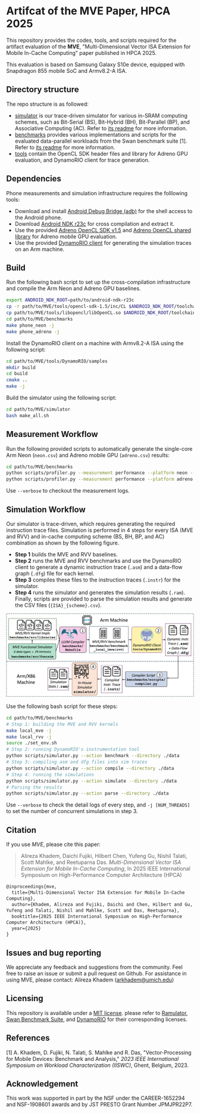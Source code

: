 # Artifcat of the MVE Paper, HPCA 2025

This repository provides the codes, tools, and scripts required for the artifact evaluation of the **MVE**, "Multi-Dimensional Vector ISA Extension for Mobile In-Cache Computing" paper published in HPCA 2025.

This evaluation is based on Samsung Galaxy S10e device, equipped with Snapdragon 855 mobile SoC and Armv8.2-A ISA.

## Directory structure

The repo structure is as followed:
  - [simulator](/simulator/) is our trace-driven simulator for various in-SRAM computing schemes, such as Bit-Serial (BS), Bit-Hybrid (BH), Bit-Parallel (BP), and Associative Computing (AC). Refer to [its readme](/simulator/README.md) for more information.
  - [benchmarks](/benchmarks/) provides various implementations and scripts for the evaluated data-parallel workloads from the Swan benchmark suite \[1\]. Refer to [its readme](/benchmarks/README.md) for more information.
  - [tools](/tools/) contain the OpenCL SDK header files and library for Adreno GPU evaluation, and DynamoRIO client for trace generation.

## Dependencies

Phone measurements and simulation infrastructure requires the folllowing tools:

  - Download and install [Android Debug Bridge (adb)](https://developer.android.com/tools/adb) for the shell access to the Android phone.
  - Download [Android NDK r23c](https://github.com/android/ndk/wiki/Unsupported-Downloads) for cross compilation and extract it.
  - Use the provided [Adreno OpenCL SDK v1.5](/tools/opencl-sdk-1.5.zip) and [Adreno OpenCL shared library](/tools/libopencl) for Adreno mobile GPU evaluation.
  - Use the provided [DynamoRIO client](/tools/DynamoRIO/) for generating the simulation traces on an Arm machine.

## Build

Run the following bash script to set up the cross-compilation infrastructure and compile the Arm Neon and Adreno GPU baselines.

```bash
export ANDROID_NDK_ROOT=path/to/android-ndk-r23c
cp -r path/to/MVE/tools/opencl-sdk-1.5/inc/CL $ANDROID_NDK_ROOT/toolchains/llvm/prebuilt/linux-x86_64/sysroot/usr/include/
cp path/to/MVE/tools/libopencl/libOpenCL.so $ANDROID_NDK_ROOT/toolchains/llvm/prebuilt/linux-x86_64/lib/
cd path/to/MVE/benchmarks
make phone_neon -j
make phone_adreno -j
```

Install the DynamoRIO client on a machine with Armv8.2-A ISA using the following script:

```bash
cd path/to/MVE/tools/DynamoRIO/samples
mkdir build
cd build
cmake ..
make -j
```

Build the simulator using the following script:

```bash
cd path/to/MVE/simulator
bash make_all.sh
```

## Measurement Workflow

Run the following provided scripts to automatically generate the single-core Arm Neon (`neon.csv`) and Adreno mobile GPU (`adreno.csv`) results:

```bash
cd path/to/MVE/benchmarks
python scripts/profiler.py --measurement performance --platform neon --core prime --output neon.csv
python scripts/profiler.py --measurement performance --platform adreno --core prime --output adreno.csv
```

Use `--verbose` to checkout the measurement logs.

## Simulation Workflow

Our simulator is trace-driven, which requires generating the required instruction trace files.
Simulation is performed in 4 steps for every ISA (MVE and RVV) and in-cache computing scheme (BS, BH, BP, and AC) combination as shown by the following figure.
  - **Step 1** builds the MVE and RVV baselines.
  - **Step 2** runs the MVE and RVV benchmarks and use the DynamoRIO client to generate a dynamic instruction trace (`.asm`) and a data-flow graph (`.dfg`) file for each kernel.
  - **Step 3** compiles these files to the instruction traces (`.instr`) for the simulator.
  - **Step 4** runs the simulator and generates the simulation results (`.ram`).
Finally, scripts are provided to parse the simulation results and generate the CSV files (`{ISA}_{scheme}.csv`).

![simulation steps](simstep.png "Simulation Workflow")

Use the following bash script for these steps:

```bash
cd path/to/MVE/benchmarks
# Step 1: building the MVE and RVV kernels
make local_mve -j
make local_rvv -j
source ./set_env.sh
# Step 2: running DynamoRIO's instrumentation tool
python scripts/simulator.py --action benchmark --directory ./data
# Step 3: compiling asm and dfg files into sim traces
python scripts/simulator.py --action compile --directory ./data
# Step 4: running the simulations
python scripts/simulator.py --action simulate --directory ./data
# Parsing the results
python scripts/simulator.py --action parse --directory ./data
```

Use `--verbose` to check the detail logs of every step, and `-j [NUM_THREADS]` to set the number of concurrent simulations in step 3.

## Citation

If you use *MVE*, please cite this paper:

> Alireza Khadem, Daichi Fujiki, Hilbert Chen, Yufeng Gu, Nishil Talati, Scott Mahlke, and Reetuparna Das.
> *Multi-Dimensional Vector ISA Extension for Mobile In-Cache Computing*,
> In 2025 IEEE International Symposium on High-Performance Computer Architecture (HPCA)

```
@inproceedings{mve,
  title={Multi-Dimensional Vector ISA Extension for Mobile In-Cache Computing},
  author={Khadem, Alireza and Fujiki, Daichi and Chen, Hilbert and Gu, Yufeng and Talati, Nishil and Mahlke, Scott and Das, Reetuparna},
  booktitle={2025 IEEE International Symposium on High-Performance Computer Architecture (HPCA)}, 
  year={2025}
}
```

## Issues and bug reporting

We appreciate any feedback and suggestions from the community.
Feel free to raise an issue or submit a pull request on Github.
For assistance in using MVE, please contact: Alireza Khadem (arkhadem@umich.edu)

## Licensing

This repository is available under a [MIT license](/LICENSE).
please refer to [Ramulator](https://github.com/CMU-SAFARI/ramulator), [Swan Benchmark Suite](https://github.com/arkhadem/Swan), and [DynamoRIO](https://github.com/DynamoRIO/dynamorio) for their corresponding licenses.

## References

\[1\] A. Khadem, D. Fujiki, N. Talati, S. Mahlke and R. Das, "Vector-Processing for Mobile Devices: Benchmark and Analysis," *2023 IEEE International Symposium on Workload Characterization (IISWC)*, Ghent, Belgium, 2023.

## Acknowledgement

This work was supported in part by the NSF under the CAREER-1652294 and NSF-1908601 awards and by JST PRESTO Grant Number JPMJPR22P7.